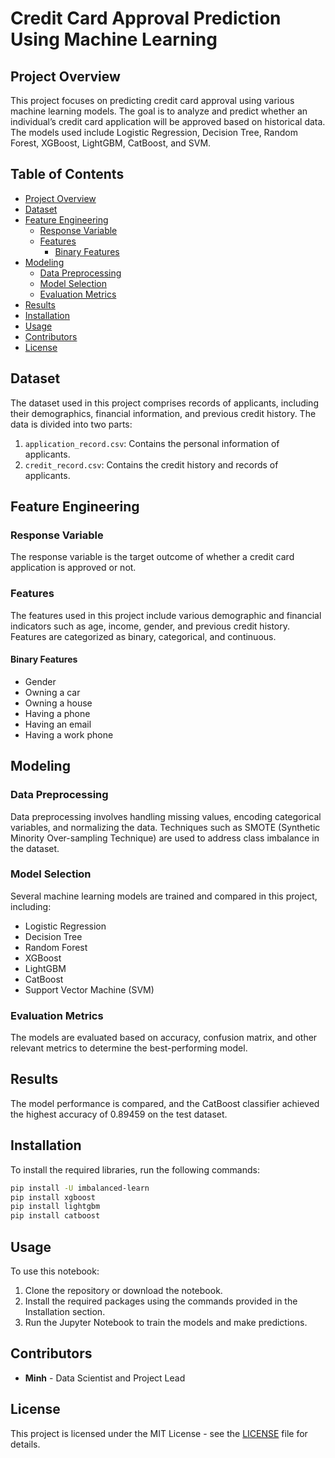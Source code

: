 
# Credit Card Approval Prediction Using Machine Learning

## Project Overview

This project focuses on predicting credit card approval using various machine learning models. The goal is to analyze and predict whether an individual’s credit card application will be approved based on historical data. The models used include Logistic Regression, Decision Tree, Random Forest, XGBoost, LightGBM, CatBoost, and SVM.

## Table of Contents

- [Project Overview](#project-overview)
- [Dataset](#dataset)
- [Feature Engineering](#feature-engineering)
  - [Response Variable](#response-variable)
  - [Features](#features)
    - [Binary Features](#binary-features)
- [Modeling](#modeling)
  - [Data Preprocessing](#data-preprocessing)
  - [Model Selection](#model-selection)
  - [Evaluation Metrics](#evaluation-metrics)
- [Results](#results)
- [Installation](#installation)
- [Usage](#usage)
- [Contributors](#contributors)
- [License](#license)

## Dataset

The dataset used in this project comprises records of applicants, including their demographics, financial information, and previous credit history. The data is divided into two parts:
1. `application_record.csv`: Contains the personal information of applicants.
2. `credit_record.csv`: Contains the credit history and records of applicants.

## Feature Engineering

### Response Variable
The response variable is the target outcome of whether a credit card application is approved or not.

### Features
The features used in this project include various demographic and financial indicators such as age, income, gender, and previous credit history. Features are categorized as binary, categorical, and continuous.

#### Binary Features
- Gender
- Owning a car
- Owning a house
- Having a phone
- Having an email
- Having a work phone

## Modeling

### Data Preprocessing
Data preprocessing involves handling missing values, encoding categorical variables, and normalizing the data. Techniques such as SMOTE (Synthetic Minority Over-sampling Technique) are used to address class imbalance in the dataset.

### Model Selection
Several machine learning models are trained and compared in this project, including:
- Logistic Regression
- Decision Tree
- Random Forest
- XGBoost
- LightGBM
- CatBoost
- Support Vector Machine (SVM)

### Evaluation Metrics
The models are evaluated based on accuracy, confusion matrix, and other relevant metrics to determine the best-performing model.

## Results

The model performance is compared, and the CatBoost classifier achieved the highest accuracy of 0.89459 on the test dataset.

## Installation

To install the required libraries, run the following commands:

```bash
pip install -U imbalanced-learn
pip install xgboost
pip install lightgbm
pip install catboost
```

## Usage

To use this notebook:

1. Clone the repository or download the notebook.
2. Install the required packages using the commands provided in the Installation section.
3. Run the Jupyter Notebook to train the models and make predictions.

## Contributors

- **Minh** - Data Scientist and Project Lead

## License

This project is licensed under the MIT License - see the [LICENSE](LICENSE) file for details.

